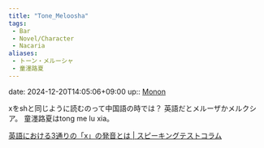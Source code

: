 ```yaml
---
title: "Tone_Meloosha"
tags:
 - Bar
 - Novel/Character
 - Nacaria
aliases:
 - トーン・メルーシャ
 - 童濹路夏
---
```


date: 2024-12-20T14:05:06+09:00
up:: [Monon](Monon.md)

xをshと同じように読むのって中国語の時では？
英語だとメルーザかメルクシア。
童濹路夏はtong me lu xia。

[英語における3通りの「x」の発音とは | スピーキングテストコラム](https://uwl.weblio.jp/speaking-test/column/pronunciation/x-pronunciation-ways)